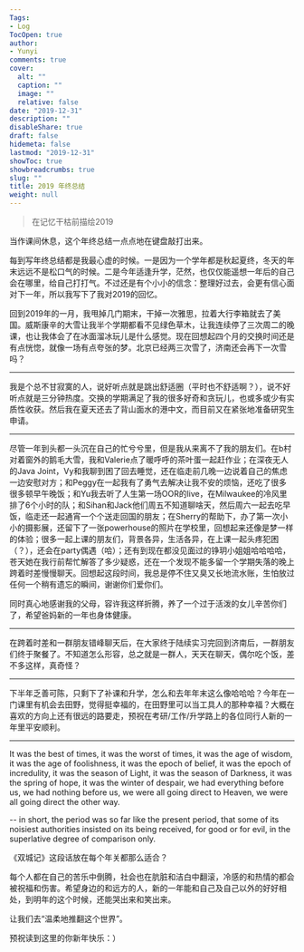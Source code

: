 ```yaml
---
Tags:
- Log
TocOpen: true
author:
- Yunyi
comments: true
cover:
  alt: ""
  caption: ""
  image: ""
  relative: false
date: "2019-12-31"
description: ""
disableShare: true
draft: false
hidemeta: false
lastmod: "2019-12-31"
showToc: true
showbreadcrumbs: true
slug: ""
title: 2019 年终总结
weight: null
---
```



> 在记忆干枯前描绘2019

当作课间休息，这个年终总结一点点地在键盘敲打出来。

每到写年终总结都是我最心虚的时候。一是因为一个学年都是秋起夏终，冬天的年末远远不是松口气的时候。二是今年适逢升学，茫然，也仅仅能遥想一年后的自己会在哪里，给自己打打气。不过还是有个小小的信念：整理好过去，会更有信心面对下一年，所以我写下了我对2019的回忆。

回到2019年的一月，我甩掉几门期末，干掉一次雅思，拉着大行李箱就去了美国。威斯康辛的大雪让我半个学期都看不见绿色草木，让我连续停了三次周二的晚课，也让我体会了在冰面溜冰玩儿是什么感觉。现在回想起四个月的交换时间还是有点恍惚，就像一场有点夸张的梦。北京已经两三次雪了，济南还会再下一次雪吗？

---

我是个总不甘寂寞的人，说好听点就是跳出舒适圈（平时也不舒适啊？），说不好听点就是三分钟热度。交换的学期满足了我的很多好奇和贪玩儿，也或多或少有实质性收获。然后我在夏天还去了背山面水的港中文，而目前又在紧张地准备研究生申请。

---

尽管一年到头都一头沉在自己的忙兮兮里，但是我从来离不了我的朋友们。在b村对着窗外的鹅毛大雪，我和Valerie点了暖呼呼的茶叶蛋一起赶作业；在深夜无人的Java Joint，Vy和我聊到困了回去睡觉，还在临走前几晚一边说着自己的焦虑一边安慰对方；和Peggy在一起我有了勇气去解决让我不安的烦恼，还吃了很多很多顿早午晚饭；和Yu我去听了人生第一场OOR的live，在Milwaukee的冷风里排了6个小时的队；和Sihan和Jack他们周五不知道聊啥天，然后周六一起去吃早饭，临走还一起通宵一个个送走回国的朋友；在Sherry的帮助下，办了第一次小小的摄影展，还留下了一张powerhouse的照片在学校里，回想起来还像是梦一样的体验；很多一起上课的朋友们，背景各异，生活各异，在上课一起头疼犯困（？），还会在party偶遇（哈）；还有到现在都没见面过的铮玥小姐姐哈哈哈哈，苍天她在我行前帮忙解答了多少疑惑，还在一个发现不能多留一个学期失落的晚上跨着时差慢慢聊天。回想起这段时间，我总是停不住又臭又长地流水账，生怕放过任何一个稍有遗忘的瞬间，谢谢你们爱你们。

同时真心地感谢我的父母，容许我这样折腾，养了一个过于活泼的女儿辛苦你们了，希望爸妈新的一年也身体健康。

---

在跨着时差和一群朋友错峰聊天后，在大家终于陆续实习完回到济南后，一群朋友们终于聚餐了。不知道怎么形容，总之就是一群人，天天在聊天，偶尔吃个饭，差不多这样，真奇怪？

---

下半年乏善可陈，只剩下了补课和升学，怎么和去年年末这么像哈哈哈？今年在一门课里有机会去田野，觉得挺幸福的，在田野里可以当工具人的那种幸福？大概在喜欢的方向上还有很远的路要走，预祝在考研/工作/升学路上的各位同行人新的一年里平安顺利。

---

It was the best of times, it was the worst of times,
it was the age of wisdom, it was the age of foolishness,
it was the epoch of belief, it was the epoch of incredulity,
it was the season of Light, it was the season of Darkness,
it was the spring of hope, it was the winter of despair,
we had everything before us, we had nothing before us,
we were all going direct to Heaven, we were all going direct the other way.

-- in short, the period was so far like the present period, that some of its noisiest authorities insisted on its being received, for good or for evil, in the superlative degree of comparison only.

《双城记》这段话放在每个年关都那么适合？

每个人都在自己的苦乐中倒腾，社会也在肮脏和洁白中翻滚，冷感的和热情的都会被祝福和伤害。希望身边的和远方的人，新的一年能和自己及自己以外的好好相处，到明年的这个时候，还能哭出来和笑出来。

让我们去“温柔地推翻这个世界”。

预祝读到这里的你新年快乐：）